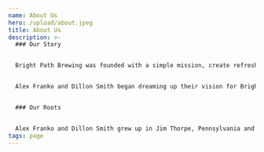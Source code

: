 ```yaml
---
name: About Us
hero: /upload/about.jpeg
title: About Us
description: >-
  ### Our Story


  Bright Path Brewing was founded with a simple mission, create refreshing ​​lagers and low-ABV session beers for everyone to enjoy. All in a setting that exudes cozy small-town vibes.


  Alex Franko and Dillon Smith began dreaming up their vision for Bright Path Brewery after years in the industry. Their time at multiple breweries has driven home the community mindset and that breweries are a huge part of the communities that they operate in. Alex and Dillon have a vision for creating fresh, easy-drinking beer, hosting local food trucks and events for the community to connect with. After years of planning, the first locally owned and operated small craft brewery in Jim Thorpe, PA is ready to pour you a liter. 


  ### Our Roots


  Alex Franko and Dillon Smith grew up in Jim Thorpe, Pennsylvania and both have strong local pride. This drew them back to Jim Thorpe after years in the brewing industry to start Bright Path Brewing.
tags: page
---
```

